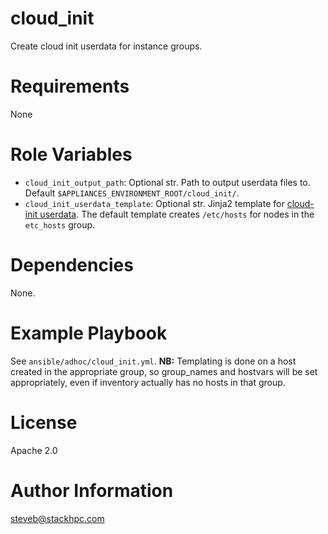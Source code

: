 # cloud_init

Create cloud init userdata for instance groups.

# Requirements
None

# Role Variables

- `cloud_init_output_path`: Optional str. Path to output userdata files to. Default `$APPLIANCES_ENVIRONMENT_ROOT/cloud_init/`.
- `cloud_init_userdata_template`: Optional str. Jinja2 template for [cloud-init userdata](https://cloudinit.readthedocs.io/en/latest/topics/format.html#user-data-formats). The default template creates `/etc/hosts` for nodes in the `etc_hosts` group.

# Dependencies
None.

# Example Playbook
See `ansible/adhoc/cloud_init.yml`. **NB:** Templating is done on a host created in the appropriate group, so group_names and hostvars will be set appropriately, even if inventory actually has no hosts in that group.

# License
Apache 2.0

# Author Information
steveb@stackhpc.com
